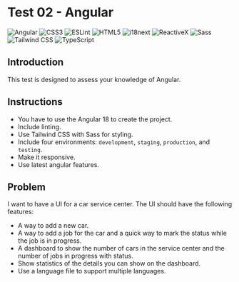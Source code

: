 # Test 02 - Angular

![Angular](https://img.shields.io/badge/angular-badge?style=for-the-badge&logo=angular&logoColor=white&color=%23dd1b16)
![CSS3](https://img.shields.io/badge/css3-badge?style=for-the-badge&logo=css3&logoColor=white&color=%231572B6)
![ESLint](https://img.shields.io/badge/eslint-badge?style=for-the-badge&logo=eslint&logoColor=white&color=%234B32C3)
![HTML5](https://img.shields.io/badge/html5-badge?style=for-the-badge&logo=html5&logoColor=white&color=%23E34F26)
![i18next](https://img.shields.io/badge/i18next-badge?style=for-the-badge&logo=i18next&logoColor=white&color=%2326A69A)
![ReactiveX](https://img.shields.io/badge/reactivex-badge?style=for-the-badge&logo=reactivex&logoColor=white&color=%23B7178C)
![Sass](https://img.shields.io/badge/sass-badge?style=for-the-badge&logo=sass&logoColor=white&color=%23CC6699)
![Tailwind CSS](https://img.shields.io/badge/tailwind_css-badge?style=for-the-badge&logo=tailwindcss&logoColor=white&color=%2306B6D4)
![TypeScript](https://img.shields.io/badge/ts_node-badge?style=for-the-badge&logo=typescript&logoColor=white&color=%233178C6)



## Introduction

This test is designed to assess your knowledge of Angular.

## Instructions

- You have to use the Angular 18 to create the project.
- Include linting.
- Use Tailwind CSS with Sass for styling.
- Include four environments: `development`, `staging`, `production`, and `testing`.
- Make it responsive.
- Use latest angular features.

## Problem

I want to have a UI for a car service center. The UI should have the following features:
- A way to add a new car.
- A way to add a job for the car and a quick way to mark the status while the job is in progress.
- A dashboard to show the number of cars in the service center and the number of jobs in progress with status.
- Show statistics of the details you can show on the dashboard.
- Use a language file to support multiple languages.
  
